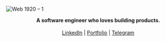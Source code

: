 ![Web 1920 – 1](https://github.com/FerNikoMF/FerNikoMF/assets/76095334/610a199c-fda6-41fa-a5e8-6e217602f919)

<p align="center">
  <b>A software engineer who loves building products.</b><br> <br>
  <a href="https://www.linkedin.com/in/firdavs-muzafarov/" target="_blank">LinkedIn</a> |
  <a href="https://onef.uz/" target="_blank">Portfolio</a> |
  <a href="https://t.me/Redcore9" target="_blank">Telegram</a>
  <br><br>
</p>

<!--
**chetanverma16/chetanverma16** is a ✨ _special_ ✨ repository because its `README.md` (this file) appears on your GitHub profile.

Here are some ideas to get you started:

- 🔭 I’m currently working on ...
- 🌱 I’m currently learning ...
- 👯 I’m looking to collaborate on ...
- 🤔 I’m looking for help with ...
- 💬 Ask me about ...
- 📫 How to reach me: ...
- 😄 Pronouns: ...
- ⚡ Fun fact: ...
-->
